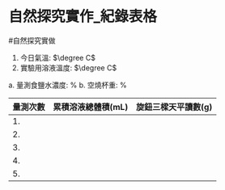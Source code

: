 # 自然探究實作_紀錄表格
#自然探究實做 
1. 今日氣溫:	$\degree C$
2. 實驗用溶液溫度:		$\degree C$	

a. 量測食鹽水濃度: 	%
b. 空燒杯重:	%

|量測次數|累積溶液總體積(mL)|旋鈕三樑天平讀數(g)|
|---|---|---|
|1.|||
|2.|||
|3.|||
|4.|||
|5.|||
